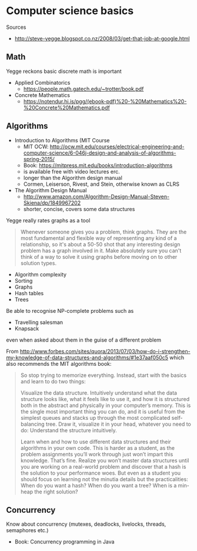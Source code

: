 # Computer science basics

Sources

* http://steve-yegge.blogspot.co.nz/2008/03/get-that-job-at-google.html

## Math

Yegge reckons basic discrete math is important

* Applied Combinatorics
    * https://people.math.gatech.edu/~trotter/book.pdf
* Concrete Mathematics
    * https://notendur.hi.is/pgg/(ebook-pdf)%20-%20Mathematics%20-%20Concrete%20Mathematics.pdf

## Algorithms

* Introduction to Algorithms (MIT Course
    * MIT OCW: http://ocw.mit.edu/courses/electrical-engineering-and-computer-science/6-046j-design-and-analysis-of-algorithms-spring-2015/
    * Book: https://mitpress.mit.edu/books/introduction-algorithms
    * is available free with video lectures erc.
    * longer than the Algorithm design manual
    * Cormen, Leiserson, Rivest, and Stein, otherwise known as CLRS
* The Algorithm Design Manual
    * http://www.amazon.com/Algorithm-Design-Manual-Steven-Skiena/dp/1849967202
    * shorter, concise, covers some data structures

Yegge really rates graphs as a tool

> Whenever someone gives you a problem, think graphs. They are the most
fundamental and flexible way of representing any kind of a relationship, so
it's about a 50-50 shot that any interesting design problem has a graph
involved in it. Make absolutely sure you can't think of a way to solve it using
graphs before moving on to other solution types.

* Algorithm complexity
* Sorting
* Graphs
* Hash tables
* Trees


Be able to recognise NP-complete problems such as

* Travelling salesman
* Knapsack

even when asked about them in the guise of a different problem


From <http://www.forbes.com/sites/quora/2013/07/03/how-do-i-strengthen-my-knowledge-of-data-structures-and-algorithms/#1e37aaf050c5>
which also recommends the MIT algorithms book:

> So stop trying to memorize everything. Instead, start with the basics and
> learn to do two things:
>
> Visualize the data structure. Intuitively understand what the data structure
> looks like, what it feels like to use it, and how it is structured both in the
> abstract and physically in your computer’s memory. This is the single most
> important thing you can do, and it is useful from the simplest queues and
> stacks up through the most complicated self-balancing tree. Draw it, visualize
> it in your head, whatever you need to do: Understand the structure intuitively.
>
> Learn when and how to use different data structures and their algorithms in
> your own code. This is harder as a student, as the problem assignments you’ll
> work through just won’t impart this knowledge. That’s fine. Realize you won’t
> master data structures until you are working on a real-world problem and
> discover that a hash is the solution to your performance woes. But even as a
> student you should focus on learning not the minutia details but the
> practicalities: When do you want a hash? When do you want a tree? When is a
> min-heap the right solution?

## Concurrency

Know about concurrency (mutexes, deadlocks, livelocks, threads, semaphores etc.)

* Book: Concurrency programming in Java
